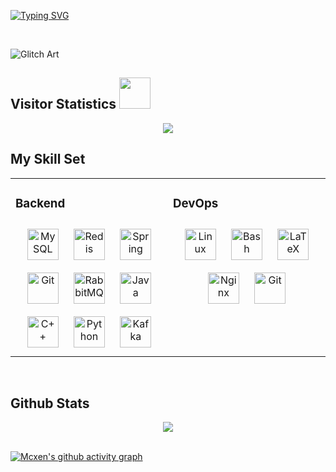 [![Typing SVG](https://readme-typing-svg.demolab.com?font=Fira+Code&duration=1500&pause=500&color=2791F7&vCenter=true&random=false&width=500&lines=%E6%88%91%E6%9D%A5%E8%87%AA%E4%B8%AD%E5%9B%BD%EF%BC%8C%E6%AC%A2%E8%BF%8E%E6%9D%A5%E5%88%B0%E6%88%91%E7%9A%84%E4%B8%BB%E9%A1%B5;A+BACKEND+DEVELOPER;Welcome+To+My+Github;Mainly+Focus+On+Java+Spring+And+So+On..;I%E2%80%99m+looking+for+an+internship+opportunity;%F0%9F%91%A8%E2%80%8D%F0%9F%92%BB+Studying+at+MSE%40HUST+since+2018%F0%9F%9A%80)](https://git.io/typing-svg)

<br/> 

![Glitch Art](https://glitch-art.vercel.app/api/simple?word={MCXEN})

## Visitor Statistics <img src="https://media.giphy.com/media/mGcNjsfWAjY5AEZNw6/giphy.gif" width="50">
<p align="center">
  <img src="https://profile-counter.glitch.me/ExcaliburEX/count.svg" />
</p>


## My Skill Set  
<table><tr><td valign="top" width="50%">



### Backend  
<div align="center">  
<a href="https://www.mysql.com/" target="_blank"><img style="margin: 10px" src="https://profilinator.rishav.dev/skills-assets/mysql-original-wordmark.svg" alt="MySQL" height="50" /></a>  
<a href="https://redis.io/" target="_blank"><img style="margin: 10px" src="https://profilinator.rishav.dev/skills-assets/redis-original-wordmark.svg" alt="Redis" height="50" /></a>  
<a href="https://docs.spring.io/spring-framework/docs/3.0.x/reference/expressions.html#:~:text=The%20Spring%20Expression%20Language%20(SpEL,and%20basic%20string%20templating%20functionality." target="_blank"><img style="margin: 10px" src="https://profilinator.rishav.dev/skills-assets/springio-icon.svg" alt="Spring" height="50" /></a>  
<a href="https://github.com/" target="_blank"><img style="margin: 10px" src="https://profilinator.rishav.dev/skills-assets/git-scm-icon.svg" alt="Git" height="50" /></a>  
<a href="https://www.rabbitmq.com/" target="_blank"><img style="margin: 10px" src="https://profilinator.rishav.dev/skills-assets/rabbitmq-icon.svg" alt="RabbitMQ" height="50" /></a>  
<a href="https://www.java.com/" target="_blank"><img style="margin: 10px" src="https://profilinator.rishav.dev/skills-assets/java-original-wordmark.svg" alt="Java" height="50" /></a>  
<a href="https://www.cplusplus.com/" target="_blank"><img style="margin: 10px" src="https://profilinator.rishav.dev/skills-assets/cplusplus-original.svg" alt="C++" height="50" /></a>  
<a href="https://www.python.org/" target="_blank"><img style="margin: 10px" src="https://profilinator.rishav.dev/skills-assets/python-original.svg" alt="Python" height="50" /></a>  
<a href="https://kafka.apache.org/" target="_blank"><img style="margin: 10px" src="https://profilinator.rishav.dev/skills-assets/apache_kafka-icon.svg" alt="Kafka" height="50" /></a>  
</div>

</td>
<td valign="top" width="50%">

### DevOps  
<div align="center">  
<a href="https://www.linux.org/" target="_blank"><img style="margin: 10px" src="https://profilinator.rishav.dev/skills-assets/linux-original.svg" alt="Linux" height="50" /></a>  
<a href="https://www.gnu.org/software/bash/" target="_blank"><img style="margin: 10px" src="https://profilinator.rishav.dev/skills-assets/gnu_bash-icon.svg" alt="Bash" height="50" /></a>  
<a href="https://www.latex-project.org/" target="_blank"><img style="margin: 10px" src="https://profilinator.rishav.dev/skills-assets/latex.png" alt="LaTeX" height="50" /></a>  
<a href="https://www.nginx.com/" target="_blank"><img style="margin: 10px" src="https://profilinator.rishav.dev/skills-assets/nginx-original.svg" alt="Nginx" height="50" /></a>  
<a href="https://github.com/" target="_blank"><img style="margin: 10px" src="https://profilinator.rishav.dev/skills-assets/git-scm-icon.svg" alt="Git" height="50" /></a>  
</div>


</td></tr></table>  

<br/>  

## Github Stats  
<div align="center"><img src="https://github-readme-stats.vercel.app/api?username=mcxen&show_icons=true&count_private=true&hide_border=true" align="center" /></div>  

<br/>  

[![Mcxen's github activity graph](https://github-readme-activity-graph.vercel.app/graph?username=mcxen&theme=react-dark)](https://github.com/mcxen/github-readme-activity-graph)
